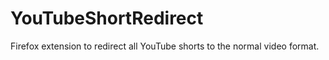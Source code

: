 # YouTubeShortRedirect
Firefox extension to redirect all YouTube shorts to the normal video format.
